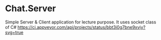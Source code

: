 # Chat.Server
Simple Server &amp; Client application for lecture purpose. It uses socket class of C# 
https://ci.appveyor.com/api/projects/status/bbt3i0g7bne9xvjy?svg=true
